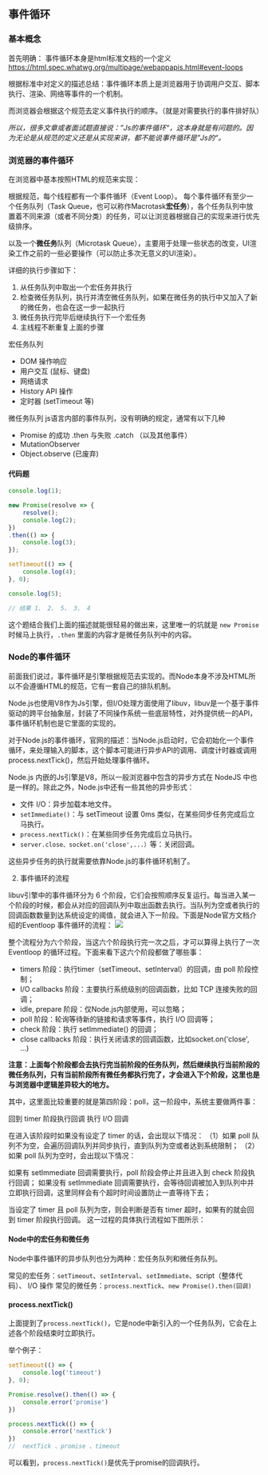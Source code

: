 ## 事件循环
### 基本概念
首先明确： 事件循环本身是html标准文档的一个定义 https://html.spec.whatwg.org/multipage/webappapis.html#event-loops

根据标准中对定义的描述总结：事件循环本质上是浏览器用于协调用户交互、脚本执行、渲染、网络等事件的一个机制。

而浏览器会根据这个规范去定义事件执行的顺序。（就是对需要执行的事件排好队）

<em>所以，很多文章或者面试题直接说：”Js的事件循环“，这本身就是有问题的。因为无论是从规范的定义还是从实现来讲，都不能说事件循环是”Js的“。</em>

### 浏览器的事件循环

在浏览器中基本按照HTML的规范来实现：

根据规范，每个线程都有一个事件循环（Event Loop）。
每个事件循环有至少一个任务队列（Task Queue，也可以称作Macrotask**宏任务**），各个任务队列中放置着不同来源（或者不同分类）的任务，可以让浏览器根据自己的实现来进行优先级排序。

以及一个**微任务**队列（Microtask Queue），主要用于处理一些状态的改变，UI渲染工作之前的一些必要操作（可以防止多次无意义的UI渲染）。

详细的执行步骤如下：
1. 从任务队列中取出一个宏任务并执行
2. 检查微任务队列，执行并清空微任务队列，如果在微任务的执行中又加入了新的微任务，也会在这一步一起执行
3. 微任务执行完毕后继续执行下一个宏任务
3. 主线程不断重复上面的步骤

宏任务队列
- DOM 操作响应
- 用户交互 (鼠标、键盘)
- 网络请求
- History API 操作
- 定时器  (setTimeout 等) 

微任务队列
js语言内部的事件队列，没有明确的规定，通常有以下几种
- Promise 的成功 .then 与失败 .catch （以及其他事件）
- MutationObserver
- Object.observe (已废弃) 

#### 代码题

```js
console.log(1);

new Promise(resolve => {
    resolve();
    console.log(2);
})
.then(() => {
    console.log(3);
});

setTimeout(() => {
    console.log(4);
}, 0);

console.log(5);

// 结果 1、 2、 5、 3、 4
```
这个题结合我们上面的描述就能很轻易的做出来，这里唯一的坑就是 `new Promise` 时候马上执行，`.then` 里面的内容才是微任务队列中的内容。


### Node的事件循环
前面我们说过，事件循环是引擎根据规范去实现的。而Node本身不涉及HTML所以不会遵循HTML的规范，它有一套自己的排队机制。

Node.js也使用V8作为Js引擎，但I/O处理方面使用了libuv，libuv是一个基于事件驱动的跨平台抽象层，封装了不同操作系统一些底层特性，对外提供统一的API，事件循环机制也是它里面的实现的。

对于Node.js的事件循环，官网的描述：当Node.js启动时，它会初始化一个事件循环，来处理输入的脚本，这个脚本可能进行异步API的调用、调度计时器或调用process.nextTick()，然后开始处理事件循环。

Node.js 内嵌的Js引擎是V8，所以一般浏览器中包含的异步方式在 NodeJS 中也是一样的。除此之外，Node.js中还有一些其他的异步形式：

- 文件 I/O：异步加载本地文件。
- `setImmediate()`：与 setTimeout 设置 0ms 类似，在某些同步任务完成后立马执行。
- `process.nextTick()`：在某些同步任务完成后立马执行。
- `server.close、socket.on('close',...）`等：关闭回调。

这些异步任务的执行就需要依靠Node.js的事件循环机制了。


2. 事件循环的流程

libuv引擎中的事件循环分为 6 个阶段，它们会按照顺序反复运行。每当进入某一个阶段的时候，都会从对应的回调队列中取出函数去执行。当队列为空或者执行的回调函数数量到达系统设定的阈值，就会进入下一阶段。下面是Node官方文档介绍的Eventloop 事件循环的流程：
![](http://rr7byi9s5.hb-bkt.clouddn.com/blog-image/WechatIMG170.png)

整个流程分为六个阶段，当这六个阶段执行完一次之后，才可以算得上执行了一次 Eventloop 的循环过程。下面来看下这六个阶段都做了哪些事：

- timers 阶段：执行timer（setTimeout、setInterval）的回调，由 poll 阶段控制；
- I/O callbacks 阶段：主要执行系统级别的回调函数，比如 TCP 连接失败的回调；
- idle, prepare 阶段：仅Node.js内部使用，可以忽略；
- poll 阶段：轮询等待新的链接和请求等事件，执行 I/O 回调等；
- check 阶段：执行 setImmediate() 的回调；
- close callbacks 阶段：执行关闭请求的回调函数，比如socket.on('close', ...)

**注意：上面每个阶段都会去执行完当前阶段的任务队列，然后继续执行当前阶段的微任务队列，只有当前阶段所有微任务都执行完了，才会进入下个阶段，这里也是与浏览器中逻辑差异较大的地方。**

其中，这里面比较重要的就是第四阶段：poll，这一阶段中，系统主要做两件事：

回到 timer 阶段执行回调
执行 I/O 回调

在进入该阶段时如果没有设定了 timer 的话，会出现以下情况：
（1）如果 poll 队列不为空，会遍历回调队列并同步执行，直到队列为空或者达到系统限制；
（2）如果 poll 队列为空时，会出现以下情况：

如果有 setImmediate 回调需要执行，poll 阶段会停止并且进入到 check 阶段执行回调；
如果没有 setImmediate 回调需要执行，会等待回调被加入到队列中并立即执行回调，这里同样会有个超时时间设置防止一直等待下去；

当设定了 timer 且 poll 队列为空，则会判断是否有 timer 超时，如果有的就会回到 timer 阶段执行回调。
这一过程的具体执行流程如下图所示：

#### Node中的宏任务和微任务
Node中事件循环的异步队列也分为两种：宏任务队列和微任务队列。

常见的宏任务：`setTimeout`、`setInterval`、`setImmediate`、script（整体代码）、 I/O 操作
常见的微任务：`process.nextTick`、`new Promise().then(回调)`

#### process.nextTick() 
上面提到了`process.nextTick()`，它是node中新引入的一个任务队列，它会在上述各个阶段结束时立即执行。

举个例子：
```js
setTimeout(() => {
    console.log('timeout')
}, 0);

Promise.resolve().then(() => {
    console.error('promise')
})

process.nextTick(() => {
    console.error('nextTick')
})
//  nextTick 、promise 、timeout
```

可以看到，`process.nextTick()`是优先于promise的回调执行。


